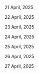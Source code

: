 21 April, 2025

22 April, 2025

23 April, 2025

24 April, 2025

25 April, 2025

26 April, 2025

27 April, 2025